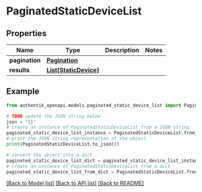 # PaginatedStaticDeviceList


## Properties

Name | Type | Description | Notes
------------ | ------------- | ------------- | -------------
**pagination** | [**Pagination**](Pagination.md) |  | 
**results** | [**List[StaticDevice]**](StaticDevice.md) |  | 

## Example

```python
from authentik_openapi.models.paginated_static_device_list import PaginatedStaticDeviceList

# TODO update the JSON string below
json = "{}"
# create an instance of PaginatedStaticDeviceList from a JSON string
paginated_static_device_list_instance = PaginatedStaticDeviceList.from_json(json)
# print the JSON string representation of the object
print(PaginatedStaticDeviceList.to_json())

# convert the object into a dict
paginated_static_device_list_dict = paginated_static_device_list_instance.to_dict()
# create an instance of PaginatedStaticDeviceList from a dict
paginated_static_device_list_from_dict = PaginatedStaticDeviceList.from_dict(paginated_static_device_list_dict)
```
[[Back to Model list]](../README.md#documentation-for-models) [[Back to API list]](../README.md#documentation-for-api-endpoints) [[Back to README]](../README.md)


